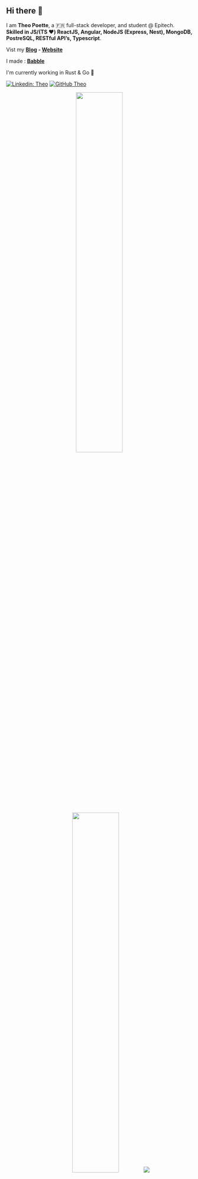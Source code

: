 ## Hi there 👋

I am **Theo Poette**,  a 🇫🇷   full-stack developer, and student @ Epitech. **Skilled in JS/(TS ❤️) ReactJS, Angular, NodeJS (Express, Nest), MongoDB, PostreSQL, RESTful API’s, Typescript**.

Vist my **[Blog](https://blog.theopoette.me) - [Website](https://theopoette.me)**

I made : **[Babble](https://babble.fr)**

I'm currently working in Rust & Go 🦀

[![Linkedin: Theo](https://img.shields.io/badge/-Theo-blue?style=flat-square&logo=Linkedin&logoColor=white&link=https://www.linkedin.com/in/theo-poette/)](https://www.linkedin.com/in/theo-poette/)
[![GitHub Theo](https://img.shields.io/github/followers/sisypheus?label=follow&style=social)](https://github.com/sisypheus)


<p align="center">
  <img height="50%" width="auto" src ="https://github-readme-stats.vercel.app/api?username=sisypheus&show_icons=true&count_private=true&theme=darcula&hide_border=true&hide=issues,contribs&bg_color=00000000">
  <img height="50%" width="auto" src ="https://github-readme-stats.vercel.app/api/top-langs/?username=sisypheus&layout=compact&hide_border=true&theme=darcula&bg_color=00000000&langs_count=6&hide=jupyter%20notebook,tex,css,php">
  <img src ="https://github-readme-streak-stats.herokuapp.com?user=sisypheus&theme=darcula&hide_border=true&background=FFFFFF00">
  <br>
  <br>
</p>

<p align='center'>
  <a href="https://github.com/sisypheus/babble-website"><img src="https://github-readme-stats.vercel.app/api/pin/?username=sisypheus&repo=babble-website&theme=dracula&show_icons=true"></a>
  <a href="https://github.com/sisypheus/artnet"><img src="https://github-readme-stats.vercel.app/api/pin/?username=sisypheus&repo=artnet&theme=dracula&show_icons=true"></a>
  <a href="https://github.com/sisypheus/rust_cms"><img src="https://github-readme-stats.vercel.app/api/pin/?username=sisypheus&repo=rust_cms&theme=dracula&show_icons=true"></a>
  <a href="https://github.com/sisypheus/blog"><img src="https://github-readme-stats.vercel.app/api/pin/?username=sisypheus&repo=blog&theme=dracula&show_icons=true"></a>
</p>
  
